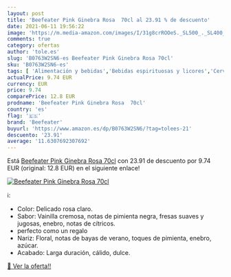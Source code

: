 ```yaml
---
layout: post
title: 'Beefeater Pink Ginebra Rosa  70cl al 23.91 % de descuento'
date: 2021-06-11 19:56:22
image: 'https://m.media-amazon.com/images/I/31g8crROOeS._SL500_._SL400_.jpg'
comments: true
category: ofertas
author: 'tole.es'
slug: 'B0763W2SN6-es Beefeater Pink Ginebra Rosa 70cl'
sku: 'B0763W2SN6-es'
tags: [ 'Alimentación y bebidas','Bebidas espirituosas y licores','Cervezas, vinos y licores','Ginebras','beefeater','ginebra', ]
actualPrice: 9.74 EUR
currency: EUR
price: 9.74
comparePrice: 12.8 EUR
prodname: 'Beefeater Pink Ginebra Rosa  70cl'
country: 'es'
flag: '🇪🇸'
brand: 'Beefeater'
buyurl: 'https://www.amazon.es/dp/B0763W2SN6/?tag=tolees-21'
descuento: '23.91'
average: '11.6307692307692'
---
```


Está [Beefeater Pink Ginebra Rosa  70cl](https://www.amazon.es/dp/B0763W2SN6/?tag=tolees-21) con 23.91 de descuento por 9.74 EUR (original: 12.8 EUR) en el siguiente enlace!

[![Beefeater Pink Ginebra Rosa  70cl](https://m.media-amazon.com/images/I/31g8crROOeS._SL500_._SL400_.jpg)](https://www.amazon.es/dp/B0763W2SN6/?tag=tolees-21)

ℹ️:

- Color: Delicado rosa claro.
- Sabor: Vainilla cremosa, notas de pimienta negra, fresas suaves y jugosas, enebro, notas de cítricos.
- perfecto como un regalo
- Nariz: Floral, notas de bayas de verano, toques de pimienta, enebro, azúcar.
- Acabado: Larga duración, cálido, dulce.

[🛒 Ver la oferta!!](https://www.amazon.es/dp/B0763W2SN6/?tag=tolees-21)
